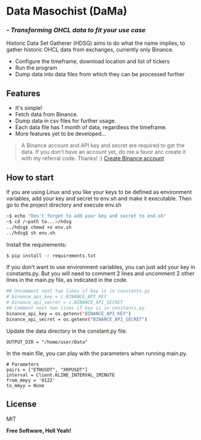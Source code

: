 # Data Masochist (DaMa)
### *- Transforming OHCL data to fit your use case*

Historic Data Set Gatherer (HDSG) aims to do what the 
name implies, to gather historic OHCL data from 
exchanges, currently only Binance. 

- Configure the timeframe, download location and list of tickers
- Run the program
- Dump data into data files from which they can be processed further

## Features

- It's simple!
- Fetch data from Binance.
- Dump data in csv files for further usage.
- Each data file has 1 month of data, regardless the timeframe.
- More features yet to be developed...

> A Binance account and API key and secret are required 
> to get the data. If you don't have an account yet, do 
> me a favor anc create it with my referral code. 
> Thanks! :)
> [Create Binance account](https://accounts.binance.me/en/register?ref=11263187)


## How to start

If you are using Linux and you like your keys to
be defined as environment variables, add your key
and secret to env.sh and make it executable. Then
go to the project directory and execute env.sh
```sh
~$ echo "Don't forget to add your key and secret to end.sh"
~$ cd /<path to...>/hdsg
../hdsg$ chmod +x env.sh
../hdsg$ sh env.sh
```
Install the requirements:
```sh
$ pip install -r requirements.txt
```
If you don't want to use environment variables, you can
just add your key in constants.py. But you will need to
comment 2 lines and uncomment 2 other lines in the
main.py file, as indicated in the code.
```sh
## Uncomment next two lines if key is in constants.py
# binance_api_key = c.BINANCE_API_KEY
# binance_api_secret = c.BINANCE_API_SECRET
## Comment next two lines if key is in constants.py
binance_api_key = os.getenv("BINANCE_API_KEY")
binance_api_secret = os.getenv("BINANCE_API_SECRET")
```
Update the data directory in the constant.py file.
```
OUTPUT_DIR = "/home/user/Data"
```
In the main file, you can play with the parameters when
running main.py.
```
# Parameters
pairs = ["ETHUSDT", "XRPUSDT"]
interval = Client.KLINE_INTERVAL_1MINUTE
from_mmyy = '0122'
to_mmyy = None
```

## License

MIT

**Free Software, Hell Yeah!**